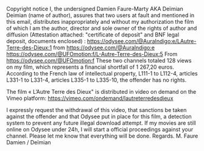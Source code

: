 Copyright notice
I, the undersigned Damien Faure-Marty AKA Deïmian
Deimian (name of author), assures that two users at fault and mentioned in this email, distributes inappropriately and without my authorization the film of which I am the author, director and sole owner of the rights of author and diffusion (Attestation attached: "certificate of deposit" and BNF legal deposit, documents enclosed) :
https://odysee.com/@AuraIndigo:e/LAutre-Terre-des-Dieux:1
from https://odysee.com/@AuraIndigo:e
https://odysee.com/@UFOmotion:f/L-Autre-Terre-des-Dieux:5
From https://odysee.com/@UFOmotion:f
These two channels totaled 128 views on my film, which represents a financial shortfall of 1 267,20 euros.
According to the French law of intellectual property, L111-1 to L112-4, articles L331-1 to L331-4, articles L335-1 to L335-10, the offender has no rights.

The film « L’Autre Terre des Dieux" is distributed in video on demand on the Vimeo platform:
https://vimeo.com/ondemand/lautreterredesdieux

I expressly request the withdrawal of this video, that sanctions be taken against the offender and that Odysee put in place for this film, a detection system to prevent any future illegal download attempt.
If my movies are still online on Odysee under 24h, I will start a official proceedings against your channel.
Please let me know that everything will be done.
Regards.
M. Faure Damien / Deïmian
